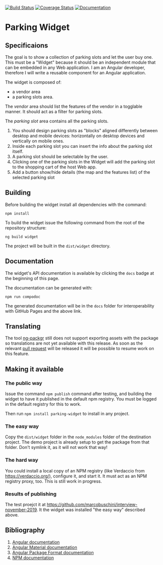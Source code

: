 [![Build Status](https://travis-ci.org/marcobuschini/parking-widget.svg?branch=master)](https://travis-ci.org/marcobuschini/parking-widget)
[![Coverage Status](https://coveralls.io/repos/github/marcobuschini/parking-widget/badge.svg)](https://coveralls.io/github/marcobuschini/parking-widget)
[![Documentation](https://img.shields.io/badge/docs-read-brightgreen)](https://marcobuschini.github.io/parking-widget/index.html)

# Parking Widget

## Specificaions

The goal is to show a collection of parking slots and let the user buy one. This must be a "Widget" because it should be an independent module that can be embedded in any Web application. I am an Angular developer, therefore I will write a reusable component for an Angular application.

The widget is composed of:

- a vendor area
- a parking slots area.

The _vendor_ area should list the features of the vendor in a togglable manner. It should act as a filter for parking slots.

The _parking slot_ area contains all the parking slots.

1. You should design parking slots as "blocks" aligned differently between desktop and mobile devices: horizontally on desktop devices and vertically on mobile ones.
1. Inside each parking slot you can insert the info about the parking slot itself.
1. A parking slot should be selectable by the user.
1. Clicking one of the parking slots in the Widget will add the parking slot to the shopping cart of the host Web app.
1. Add a button show/hide details (the map and the features list) of the selected parking slot

## Building

Before building the widget install all dependencies with the command:

```
npm install
```

To build the widget issue the following command from the root of the repository structure:

```
ng build widget
```

The project will be built in the `dist/widget` directory.

## Documentation

The widget's API documentation is available by clicking the `docs` badge at the beginning of this page.

The documentation can be generated with:

```
npm run compodoc
```

The generated documentation will be in the `docs` folder for interoperability
with GitHub Pages and the above link.

## Translating

The tool [ng-packgr](https://github.com/ng-packagr/ng-packagr) still does not support
exporting assets with the package so translations are not yet available with this
release. As soon as the relevant [pull request](https://github.com/ng-packagr/ng-packagr/pull/1465)
will be released it will be possible to resume work on this feature.

## Making it available
### The public way
Issue the command ```npm publish``` command after testing, and building the widget to
have it published in the default npm registry. You must be logged in the default
registry for this to work.

Then run ```npm install parking-widget``` to install in any project.

### The easy way
Copy the `dist/widget` folder in the `node_modules` folder of the destination project.
The demo project is already setup to get the package from that folder. Don't symlink it,
as it will not work that way!

### The hard way
You could install a local copy of an NPM registry (like Verdaccio from https://verdaccio.org/),
configure it, and start it. It must act as an NPM registry proxy, too. This is still work in progress.

### Results of publishing
The test proejct it at https://github.com/marcobuschini/interview-november-2019. It the widget was
installed "the easy way" described above.

## Bibliography
1. [Angular documentation](https://angular.io/)
1. [Angular Material documentation](https://material.angular.io/)
1. [Angular Package Format documentation](https://docs.google.com/document/d/1CZC2rcpxffTDfRDs6p1cfbmKNLA6x5O-NtkJglDaBVs/preview)
1. [NPM documentation](https://docs.npmjs.com/)